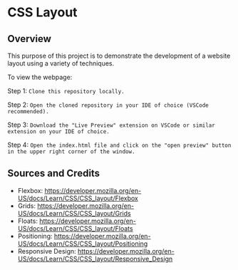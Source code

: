 # CSS Layout

## Overview

This purpose of this project is to demonstrate the development of a website layout using a variety of techniques.

To view the webpage:

Step 1: ```Clone this repository locally.```

Step 2: ```Open the cloned repository in your IDE of choice (VSCode recommended).```

Step 3: ```Download the "Live Preview" extension on VSCode or similar extension on your IDE of choice.```

Step 4: ```Open the index.html file and click on the "open preview" button in the upper right corner of the window.```

## Sources and Credits

- Flexbox: https://developer.mozilla.org/en-US/docs/Learn/CSS/CSS_layout/Flexbox
- Grids: https://developer.mozilla.org/en-US/docs/Learn/CSS/CSS_layout/Grids
- Floats: https://developer.mozilla.org/en-US/docs/Learn/CSS/CSS_layout/Floats
- Positioning: https://developer.mozilla.org/en-US/docs/Learn/CSS/CSS_layout/Positioning
- Responsive Design: https://developer.mozilla.org/en-US/docs/Learn/CSS/CSS_layout/Responsive_Design
